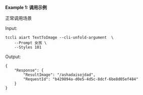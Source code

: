 **Example 1: 调用示例**

正常调用场景

Input: 

```
tccli aiart TextToImage --cli-unfold-argument  \
    --Prompt 女孩 \
    --Styles 101
```

Output: 
```
{
    "Response": {
        "ResultImage": "/ashadaisojdad",
        "RequestId": "b429894a-d0e5-4d5c-8dcf-6be8d05ef484"
    }
}
```

